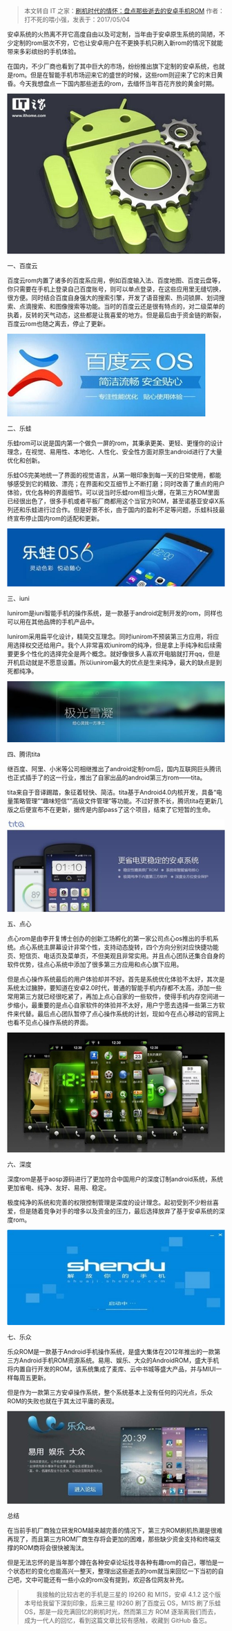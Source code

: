 > 本文转自 IT 之家：[刷机时代的情怀：盘点那些逝去的安卓手机ROM](https://www.ithome.com/html/android/307392.htm) 
> 作者：打不死的喂小强，发表于：2017/05/04

安卓系统的火热离不开它高度自由以及可定制，当年由于安卓原生系统的简陋，不少定制的rom层次不穷，它也让安卓用户在不更换手机只刷入新rom的情况下就能带来多彩缤纷的手机体验。

在国内，不少厂商也看到了其中巨大的市场，纷纷推出旗下定制的安卓系统，也就是rom。但是在智能手机市场迎来它的盛世的时候，这些rom则迎来了它的末日黄昏。今天我想盘点一下国内那些逝去的rom，去缅怀当年百花齐放的黄金时期。

![img](imgs/androidbot.jpg)

一、百度云

百度云rom内置了诸多的百度系应用，例如百度输入法、百度地图、百度云盘等，你只需要在手机上登录自己百度账号，则可以单点登录，在这些应用里无缝切换，很方便。同时结合百度自身强大的搜索引擎，开发了语音搜索、热词锁屏、划词搜索、点滴搜索、和图像搜索等功能。当时的百度云还是很有特点的，对二级菜单的执着，反转的天气动态，这些都是让我喜爱的地方。但是最后由于资金链的断裂，百度云rom也随之离去，停止了更新。

![img](imgs/baiduyunos.jpg)

二、乐蛙

乐蛙rom可以说是国内第一个做负一屏的rom，其秉承更美、更轻、更懂你的设计理念，在视觉、易用性、本地化、人性化、安全性方面对原生android进行了大量优化和创新。

乐蛙OS完美地统一了界面的视觉语言，从第一眼印象到每一天的日常使用，都能够感受到它的精致、漂亮；在界面和交互细节上不断打磨；同时改善了重点的用户体验，优化各种的界面细节。可以说当时乐蛙rom相当火爆，在第三方ROM里面已经很出色了，很多手机或者平板厂商都用这个当官方ROM，甚至诺基亚安卓X系列还和乐蛙进行过合作。但是好景不长，由于国内的盈利不足等问题，乐蛙科技最终宣布停止国内rom的适配和更新。

![img](imgs/lewaos.jpg)

三、iuni

Iunirom是iuni智能手机的操作系统，是一款基于android定制开发的rom，同样也可以用在其他品牌的手机产品中。

Iunirom采用扁平化设计，精简交互理念。同时iunirom不预装第三方应用，将应用选择权交还给用户。我个人非常喜欢iunirom的纯净，但是拿上手纯净和后续需要更多个性化的选择完全是两个概念。就好像很多人喜欢开电脑就打开qq，但是开机启动就是不愿意设置。所以iunirom最大的优点是生来纯净，最大的缺点是到死都纯净。

![img](imgs/iunios.jpg)

四、腾讯tita

继百度、阿里、小米等公司相继推出了android定制rom后，国内互联网巨头腾讯也正式插手了的这一行业，推出了自家出品的android第三方rom——tita。

tita来自于音译踢踏，象征着轻快、简洁。tita基于Android4.0内核开发，具备“电量策略管理”“趣味短信”“高级文件管理”等功能。不过好景不长，腾讯tita在更新几版之后便宣布不在更新，据传是内部pass了这个项目，结束了它短暂的生命。

![img](imgs/titaos.jpg)

五、点心

点心rom是由李开复博士创办的创新工场孵化的第一家公司点心os推出的手机系统。点心系统主屏幕设计非常个性，支持动态旋转，四个方向分别对应快捷功能页、短信页、电话页及菜单页，不但美观且非常实用。并且点心团队还集合自身的软件优势，往点心系统中添加了很多第三方应用和点心旗下应用。

但是点心操作系统最后的用户体验却并不好。首先是系统优化体验不太好，其次是系统太过臃肿，要知道在安卓2.0时代，普通的智能手机内存都不太高，添加一些常用第三方就已经很吃紧了，再加上点心自家的一些软件，使得手机内存空间进一步缩小，最重要的是点心自家软件的体验并不太好，用户宁愿去选择一些第三方软件来代替。最后点心团队暂停了点心操作系统的计划，现如今在点心移动的官网上也看不见点心操作系统的界面。

![img](imgs/dianxinos.jpg)

六、深度

深度rom是基于aosp源码进行了更加符合中国用户的深度订制android系统，系统更加省电、纯净、友好、易用、稳定。

极度纯净的系统和完善的权限控制管理是深度的设计理念。起初受到不少粉丝喜爱，但是随着竞争对手的增多以及资金的压力，最后选择放弃了基于安卓系统的深度rom。

![img](imgs/shenduos.jpg)

七、乐众

乐众ROM是一款基于Android手机操作系统，是盛大集体在2012年推出的一款第三方Android手机ROM资源系统。易用、娱乐、大众的AndroidROM，盛大手机将内置自行开发的ROM，该系统集成了麦库、云中书城等盛大产品，并与MIUI一样每周五更新。

但是作为一款第三方安卓操作系统，整个系统基本上没有任何的闪光点，乐众ROM的失败也就在于其太过平庸的表现。

![img](imgs/lezhongos.jpg)

总结

在当前手机厂商独立研发ROM越来越完善的情况下，第三方ROM刷机热潮是很难再现了，而且第三方ROM厂商生存将会更加的困难，那些缺少资金支持和终端支撑的ROM商将会很快被淘汰。

但是无法忘怀的是当年那个蹲在各种安卓论坛找寻各种有趣rom的自己，哪怕是一个状态栏的变化也能高兴一整天，整理出这些逝去的rom就当来回忆一下当初的自己吧，文中可能还有一些小众的rom没有提到，欢迎各位网友补充。

> &emsp;&emsp;我接触的比较古老的手机是三星的 I9260 和 MI1S，安卓 4.1.2 这个版本号给我留下深刻印象，后来三星 I9260 刷了百度云 OS，MI1S 刷了乐蛙 OS，那是一段充满回忆的刷机时光，然而第三方 ROM 逐渐离我们而去，成为一代人的回忆，看到这篇文章比较有感触，收藏到 GitHub 备忘。
